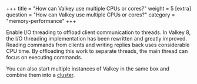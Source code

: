 +++
title = "How can Valkey use multiple CPUs or cores?"
weight = 5
[extra]
question = "How can Valkey use multiple CPUs or cores?"
category = "memory-performance"
+++

Enable I/O threading to offload client communication to threads. In Valkey 8, the I/O threading implementation has been rewritten and greatly improved. Reading commands from clients and writing replies back uses considerable CPU time. By offloading this work to separate threads, the main thread can focus on executing commands.

You can also start multiple instances of Valkey in the same box and combine them into a [cluster](/topics/cluster-tutorial/). 
